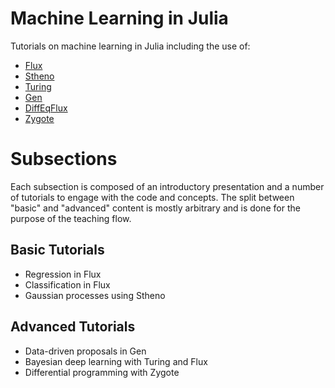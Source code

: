# Machine Learning in Julia

Tutorials on machine learning in Julia including the use of:

* [Flux](https://github.com/FluxML/Flux.jl)
* [Stheno](https://github.com/willtebbutt/Stheno.jl)
* [Turing](https://github.com/TuringLang/Turing.jl)
* [Gen](https://github.com/probcomp/Gen)
* [DiffEqFlux](https://github.com/JuliaDiffEq/DiffEqFlux.jl)
* [Zygote](https://github.com/FluxML/Zygote.jl)

# Subsections

Each subsection is composed of an introductory presentation and a number of tutorials to engage with the code and concepts. The split
between "basic" and "advanced" content is mostly arbitrary and is done for the purpose of the teaching flow.

## Basic Tutorials

* Regression in Flux
* Classification in Flux
* Gaussian processes using Stheno

## Advanced Tutorials

* Data-driven proposals in Gen
* Bayesian deep learning with Turing and Flux
* Differential programming with Zygote
